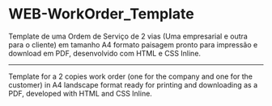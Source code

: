 # WEB-WorkOrder_Template

Template de uma Ordem de Serviço de 2 vias (Uma empresarial e outra para o cliente) em tamanho A4 formato paisagem pronto para impressão e download em PDF, desenvolvido com HTML e CSS Inline. 

----------------------------------------------------------------------------------------------------------------------------------------------------------------------------------------------------------------------------------------------------------------------------

Template for a 2 copies work order (one for the company and one for the customer) in A4 landscape format ready for printing and downloading as a PDF, developed with HTML and CSS Inline.
